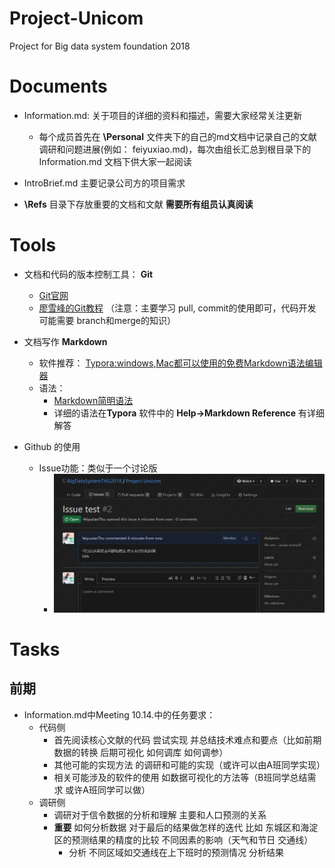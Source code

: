 # Project-Unicom
Project for Big data system foundation 2018

# Documents

+ Information.md: 关于项目的详细的资料和描述，需要大家经常关注更新

  + 每个成员首先在 **\Personal** 文件夹下的自己的md文档中记录自己的文献调研和问题进展(例如： feiyuxiao.md)，每次由组长汇总到根目录下的 Information.md 文档下供大家一起阅读
+ IntroBrief.md 主要记录公司方的项目需求
+ **\Refs** 目录下存放重要的文档和文献 **需要所有组员认真阅读** 

# Tools

+ 文档和代码的版本控制工具： **Git** 

  + [Git官网](https://git-scm.com/)
  + [廖雪峰的Git教程](https://www.liaoxuefeng.com/wiki/0013739516305929606dd18361248578c67b8067c8c017b000) （注意：主要学习 pull, commit的使用即可，代码开发可能需要 branch和merge的知识）

+ 文档写作 **Markdown**

  + 软件推荐： [Typora:windows,Mac都可以使用的免费Markdown语法编辑器](https://www.typora.io/)
  + 语法：
    + [Markdown简明语法](https://www.jianshu.com/p/191d1e21f7ed)
    + 详细的语法在**Typora** 软件中的 **Help->Markdown Reference** 有详细解答
+ Github 的使用
  + Issue功能：类似于一个讨论版
    + ![](https://github.com/BigDataSystemTHU2018/Project-Unicom/blob/master/Media/Pics/Issue.png)

# Tasks

## 前期

+ Information.md中Meeting 10.14.中的任务要求：
  + 代码侧
    - 首先阅读核心文献的代码 尝试实现 并总结技术难点和要点（比如前期数据的转换 后期可视化 如何调库 如何调参）
    - 其他可能的实现方法 的调研和可能的实现（或许可以由A班同学实现）
    - 相关可能涉及的软件的使用 如数据可视化的方法等（B班同学总结需求 或许A班同学可以做）
  + 调研侧
    - 调研对于信令数据的分析和理解 主要和人口预测的关系
    - **重要** 如何分析数据 对于最后的结果做怎样的迭代 比如 东城区和海淀区的预测结果的精度的比较 不同因素的影响（天气和节日 交通线）
      - 分析 不同区域如交通线在上下班时的预测情况 分析结果

